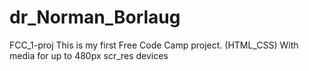 # dr_Norman_Borlaug
FCC_1-proj
This is my first Free Code Camp project. (HTML_CSS)
With media for up to 480px scr_res devices
